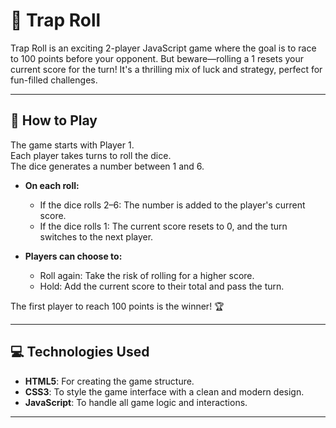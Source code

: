 # 🎲 Trap Roll

Trap Roll is an exciting 2-player JavaScript game where the goal is to race to 100 points before your opponent. But beware—rolling a 1 resets your current score for the turn! It's a thrilling mix of luck and strategy, perfect for fun-filled challenges.

---

## 📝 How to Play

The game starts with Player 1.  
Each player takes turns to roll the dice.  
The dice generates a number between 1 and 6.  

- **On each roll:**
  - If the dice rolls 2–6: The number is added to the player's current score.
  - If the dice rolls 1: The current score resets to 0, and the turn switches to the next player.

- **Players can choose to:**
  - Roll again: Take the risk of rolling for a higher score.
  - Hold: Add the current score to their total and pass the turn.

The first player to reach 100 points is the winner! 🏆

---



## 💻 Technologies Used

- **HTML5**: For creating the game structure.  
- **CSS3**: To style the game interface with a clean and modern design.  
- **JavaScript**: To handle all game logic and interactions.

---


